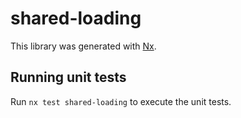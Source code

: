 # shared-loading

This library was generated with [Nx](https://nx.dev).

## Running unit tests

Run `nx test shared-loading` to execute the unit tests.
